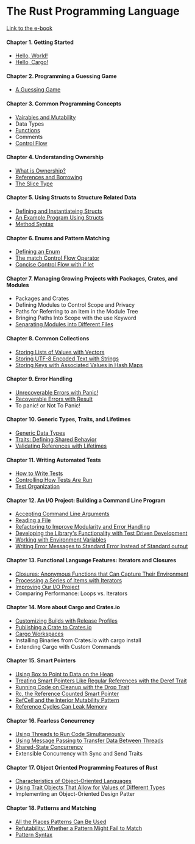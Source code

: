 # The Rust Programming Language

[Link to the e-book](https://doc.rust-lang.org/book/title-page.html)

#### Chapter 1. Getting Started

- [Hello, World!](https://github.com/DawChihLiou/learning-rust/tree/main/the-rust-programming-language/helloworld)
- [Hello, Cargo!](https://github.com/DawChihLiou/learning-rust/tree/main/the-rust-programming-language/hello_cargo)

#### Chapter 2. Programming a Guessing Game

- [A Guessing Game](https://github.com/DawChihLiou/learning-rust/tree/main/the-rust-programming-language/guessing_game)

#### Chapter 3. Common Programming Concepts

- [Vairables and Mutability](https://github.com/DawChihLiou/learning-rust/tree/main/the-rust-programming-language/variables)
- Data Types
- [Functions](https://github.com/DawChihLiou/learning-rust/tree/main/the-rust-programming-language/functions)
- Comments
- [Control Flow](https://github.com/DawChihLiou/learning-rust/tree/main/the-rust-programming-language/branches)

#### Chapter 4. Understanding Ownership

- [What is Ownership?](https://github.com/DawChihLiou/learning-rust/tree/main/the-rust-programming-language/ownership)
- [References and Borrowing](https://github.com/DawChihLiou/learning-rust/tree/main/the-rust-programming-language/references_and_borrowing)
- [The Slice Type](https://github.com/DawChihLiou/learning-rust/tree/main/the-rust-programming-language/slice)

#### Chapter 5. Using Structs to Structure Related Data

- [Defining and Instantiateing Structs](https://github.com/DawChihLiou/learning-rust/tree/main/the-rust-programming-language/defining-and-instantiating-structs)
- [An Example Program Using Structs](https://github.com/DawChihLiou/learning-rust/tree/main/the-rust-programming-language/an-example-program-using-structs)
- [Method Syntax](https://github.com/DawChihLiou/learning-rust/tree/main/the-rust-programming-language/method-syntax)

#### Chapter 6. Enums and Pattern Matching

- [Defining an Enum](https://github.com/DawChihLiou/learning-rust/tree/main/the-rust-programming-language/defining-an-enum)
- [The match Control Flow Operator](https://github.com/DawChihLiou/learning-rust/tree/main/the-rust-programming-language/the-match-control-flow-operator)
- [Concise Control Flow with if let](https://github.com/DawChihLiou/learning-rust/tree/main/the-rust-programming-language/concise-control-flow-with-if-let)

#### Chapter 7. Managing Growing Projects with Packages, Crates, and Modules

- Packages and Crates
- Defining Modules to Control Scope and Privacy
- Paths for Referring to an Item in the Module Tree
- Bringing Paths Into Scope with the use Keyword
- [Separating Modules into Different Files](https://github.com/DawChihLiou/learning-rust/tree/main/the-rust-programming-language/separating-modules-into-different-files)

#### Chapter 8. Common Collections

- [Storing Lists of Values with Vectors](https://github.com/DawChihLiou/learning-rust/tree/main/the-rust-programming-language/storing-lists-of-values-with-vectors)
- [Storing UTF-8 Encoded Text with Strings](https://github.com/DawChihLiou/learning-rust/tree/main/the-rust-programming-language/storing-utf-8-encoded-text-with-strings)
- [Storing Keys with Associated Values in Hash Maps](https://github.com/DawChihLiou/learning-rust/tree/main/the-rust-programming-language/storing-keys-with-associated-values-in-hash-maps)

#### Chapter 9. Error Handling

- [Unrecoverable Errors with Panic!](https://github.com/DawChihLiou/learning-rust/tree/main/the-rust-programming-language/unrecoverable-errors-with-panic)
- [Recoverable Errors with Result](https://github.com/DawChihLiou/learning-rust/tree/main/the-rust-programming-language/recoverable-errors-with-result)
- To panic! or Not To Panic!

#### Chapter 10. Generic Types, Traits, and Lifetimes

- [Generic Data Types](https://github.com/DawChihLiou/learning-rust/tree/main/the-rust-programming-language/generic-data-types)
- [Traits: Defining Shared Behavior](https://github.com/DawChihLiou/learning-rust/tree/main/the-rust-programming-language/traits-defining-shared-behavior)
- [Validating References with Lifetimes](https://github.com/DawChihLiou/learning-rust/tree/main/the-rust-programming-language/validating-references-with-lifetimes)

#### Chapter 11. Writing Automated Tests

- [How to Write Tests](https://github.com/DawChihLiou/learning-rust/tree/main/the-rust-programming-language/how-to-write-tests)
- [Controlling How Tests Are Run](https://github.com/DawChihLiou/learning-rust/tree/main/the-rust-programming-language/controlling-how-tests-are-run)
- [Test Organization](https://github.com/DawChihLiou/learning-rust/tree/main/the-rust-programming-language/test-organization)

#### Chapter 12. An I/O Project: Building a Command Line Program

- [Accepting Command Line Arguments](https://github.com/DawChihLiou/learning-rust/tree/main/the-rust-programming-language/minigrep)
- [Reading a File](https://github.com/DawChihLiou/learning-rust/tree/main/the-rust-programming-language/minigrep)
- [Refactoring to Improve Modularity and Error Handling](https://github.com/DawChihLiou/learning-rust/tree/main/the-rust-programming-language/minigrep)
- [Developing the Library's Functionality with Test Driven Development](https://github.com/DawChihLiou/learning-rust/tree/main/the-rust-programming-language/minigrep)
- [Working with Environment Variables](https://github.com/DawChihLiou/learning-rust/tree/main/the-rust-programming-language/minigrep)
- [Writing Error Messages to Standard Error Instead of Standard output](https://github.com/DawChihLiou/learning-rust/tree/main/the-rust-programming-language/minigrep)

#### Chapter 13. Functional Language Features: Iterators and Closures

- [Closures: Anonymous Functions that Can Capture Their Environment](https://github.com/DawChihLiou/learning-rust/tree/main/the-rust-programming-language/closures-anonymous-functions-that-can-capture-their-environment)
- [Processing a Series of Items with Iterators](https://github.com/DawChihLiou/learning-rust/tree/main/the-rust-programming-language/processing-a-series-of-items-with-iterators)
- [Improving Our I/O Project](https://github.com/DawChihLiou/learning-rust/tree/main/the-rust-programming-language/improving-our-io-project)
- Comparing Performance: Loops vs. Iterators

#### Chapter 14. More about Cargo and Crates.io

- [Customizing Builds with Release Profiles](https://github.com/DawChihLiou/learning-rust/tree/main/the-rust-programming-language/customizing-builds-with-release-profiles)
- [Publishing a Crate to Crates.io](https://github.com/DawChihLiou/learning-rust/tree/main/the-rust-programming-language/publishing-a-crate-to-cratesio)
- [Cargo Workspaces](https://github.com/DawChihLiou/learning-rust/tree/main/the-rust-programming-language/cargo-workspces)
- Installing Binaries from Crates.io with cargo install
- Extending Cargo with Custom Commands

#### Chapter 15. Smart Pointers

- [Using Box<T> to Point to Data on the Heap](https://github.com/DawChihLiou/learning-rust/tree/main/the-rust-programming-language/using-box-to-point-to-data-on-the-heap)
- [Treating Smart Pointers Like Regular References with the Deref Trait](https://github.com/DawChihLiou/learning-rust/tree/main/the-rust-programming-language/treating-smart-pointers-like-regular-references-with-the-deref-trait)
- [Running Code on Cleanup with the Drop Trait](https://github.com/DawChihLiou/learning-rust/tree/main/the-rust-programming-language/running-code-on-cleanup-with-the-drop-trait)
- [Rc<T>, the Reference Counted Smart Pointer](https://github.com/DawChihLiou/learning-rust/tree/main/the-rust-programming-language/rc-the-reference-counted-smart-pointer)
- [RefCell<T> and the Interior Mutability Pattern](https://github.com/DawChihLiou/learning-rust/tree/main/the-rust-programming-language/refcell-and-the-interior-mutability-pattern)
- [Reference Cycles Can Leak Memory](https://github.com/DawChihLiou/learning-rust/tree/main/the-rust-programming-language/guessing_game)

#### Chapter 16. Fearless Concurrency

- [Using Threads to Run Code Simultaneously](https://github.com/DawChihLiou/learning-rust/tree/main/the-rust-programming-language/using-threads-to-run-code-simultaneously)
- [Using Message Passing to Transfer Data Between Threads](https://github.com/DawChihLiou/learning-rust/tree/main/the-rust-programming-language/using-message-passing-to-transfer-data-between-threads)
- [Shared-State Concurrency](https://github.com/DawChihLiou/learning-rust/tree/main/the-rust-programming-language/shared-state-concurrency)
- Extensible Concurrency with Sync and Send Traits

#### Chapter 17. Object Oriented Programming Features of Rust

- [Characteristics of Object-Oriented Languages](https://github.com/DawChihLiou/learning-rust/tree/main/the-rust-programming-language/characteristics-of-object-oriented-languages)
- [Using Trait Objects That Allow for Values of Different Types](https://github.com/DawChihLiou/learning-rust/tree/main/the-rust-programming-language/using-trait-objects-that-allow-for-values-of-different-types)
- Implementing an Object-Oriented Design Patter

#### Chapter 18. Patterns and Matching

- [All the Places Patterns Can Be Used](https://github.com/DawChihLiou/learning-rust/tree/main/the-rust-programming-language/all-the-places-patterns-can-be-used)
- [Refutability: Whether a Pattern Might Fail to Match](https://github.com/DawChihLiou/learning-rust/tree/main/the-rust-programming-language/refutability-whenever-a-pattern-might-fail-to-match)
- [Pattern Syntax](https://github.com/DawChihLiou/learning-rust/tree/main/the-rust-programming-language/pattern-syntax)
